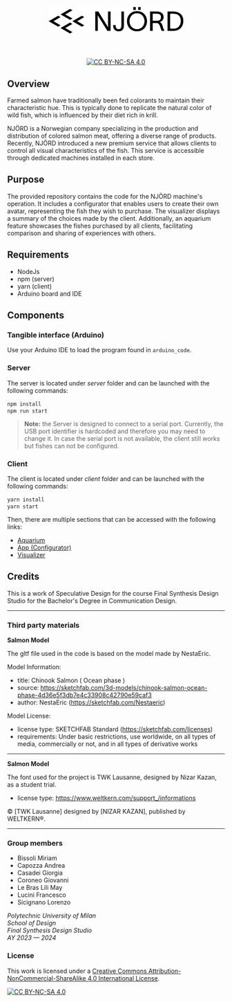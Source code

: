 <div align="center">

<div style={margin-bottom: "12px"}>

<img width="312" alt="NJÖRD" style="margin-bottom: 40px" src="./client/public/img/njord.svg">

</div>

[![CC BY-NC-SA 4.0][cc-by-nc-sa-shield]][cc-by-nc-sa]

</div>

## Overview

Farmed salmon have traditionally been fed colorants to maintain their characteristic hue. This is typically done to replicate the natural color of wild fish, which is influenced by their diet rich in krill.

NJÖRD is a Norwegian company specializing in the production and distribution of colored salmon meat, offering a diverse range of products. Recently, NJÖRD introduced a new premium service that allows clients to control all visual characteristics of the fish. This service is accessible through dedicated machines installed in each store.

## Purpose

The provided repository contains the code for the NJÖRD machine's operation. It includes a configurator that enables users to create their own avatar, representing the fish they wish to purchase. The visualizer displays a summary of the choices made by the client. Additionally, an aquarium feature showcases the fishes purchased by all clients, facilitating comparison and sharing of experiences with others.

## Requirements

- NodeJs
- npm (server)
- yarn (client)
- Arduino board and IDE

## Components

### Tangible interface (Arduino)

Use your Arduino IDE to load the program found in `arduino_code`.

### Server

The server is located under _server_ folder and can be launched with the following commands:

    npm install
    npm run start

> **Note:** the Server is designed to connect to a serial port. Currently, the USB port identifier is hardcoded and therefore you may need to change it. In case the serial port is not available, the client still works but fishes can not be configured.

### Client

The client is located under _client_ folder and can be launched with the following commands:

    yarn install
    yarn start

Then, there are multiple sections that can be accessed with the following links:

- [Aquarium](http://localhost:3000/)
- [App (Configurator)](http://localhost:3000/configurator)
- [Visualizer](http://localhost:3000/visualizer?h=212&s=82&l=50&t=2)

## Credits

This is a work of Speculative Design for the course Final Synthesis Design Studio for the Bachelor's Degree in Communication Design.

---

### Third party materials

**Salmon Model**

The gltf file used in the code is based on the model made by NestaEric.

Model Information:

- title: Chinook Salmon ( Ocean phase )
- source: https://sketchfab.com/3d-models/chinook-salmon-ocean-phase-4d36e5f3db7e4c33908c42790e59caf3
- author: NestaEric (https://sketchfab.com/Nestaeric)

Model License:

- license type: SKETCHFAB Standard (https://sketchfab.com/licenses)
- requirements: Under basic restrictions, use worldwide, on all types of media, commercially or not, and in all types of derivative works

---

**Salmon Model**

The font used for the project is TWK Lausanne, designed by Nizar Kazan, as a student trial.

- license type: https://www.weltkern.com/support_/informations

© [TWK Lausanne] designed by [NIZAR KAZAN], published by WELTKERN®.

---

### Group members

- Bissoli Miriam
- Capozza Andrea
- Casadei Giorgia
- Coroneo Giovanni
- Le Bras Lili May
- Lucini Francesco
- Sicignano Lorenzo

_Polytechnic University of Milan </br>
School of Design </br>
Final Synthesis Design Studio </br>
AY 2023 — 2024_

### License

This work is licensed under a
[Creative Commons Attribution-NonCommercial-ShareAlike 4.0 International License][cc-by-nc-sa].

[![CC BY-NC-SA 4.0][cc-by-nc-sa-image]][cc-by-nc-sa]

[cc-by-nc-sa]: http://creativecommons.org/licenses/by-nc-sa/4.0/
[cc-by-nc-sa-image]: https://licensebuttons.net/l/by-nc-sa/4.0/88x31.png
[cc-by-nc-sa-shield]: https://img.shields.io/badge/License-CC%20BY--NC--SA%204.0-lightgrey.svg
